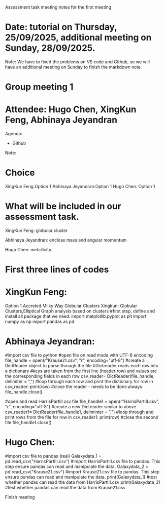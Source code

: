 Assessment task meeting notes for the first meeting
# Date: tutorial on Thursday, 25/09/2025, additional meeting on Sunday, 28/09/2025.
Note: We have to fixed the problems on VS code and Github, so we will have an additional meeting on Sunday to finish the markdown note.
# Group meeting 1 
# Attendee: Hugo Chen, XingKun Feng, Abhinaya Jeyandran

Agenda:
- Github

Note:
# Choice
XingKun Feng:Option 1
Abhinaya Jeyandran:Option 1
Hugo Chen: Option 1

# What will be included in our assessment task.
XingKun Feng: globular cluster


Abhinaya Jeyandran: enclose mass and angular momentum


Hugo Chen: metallicity.


# First three lines of codes
# XingKun Feng: 
Option 1 Accreted Milky Way Globular Clusters
Xingkun: Globular Clusters,Elliptical 
Graph analysis based on clusters
#first step, define and install all package that we need.
import matplotlib.pyplot as plt
import numpy as np
import pandas as pd

# Abhinaya Jeyandran:
#import csv file to python 
#open file on read mode with UTF-8 encoding
file_handle = open(r"Krause21.csv", "r", encoding="utf-8") 
#create a DictReader object to parse through the file
#Dictreader reads each row into a dictionary
#keys are taken from the first line (header row) and values are the corresponding fields in each row
csv_reader= DictReader(file_handle, delimiter = ",")
#loop through each row and print the dictionary
for row in csv_reader:
  print(row)
#close the reader - needs to be done always
file_handle.close()

#open and read HarrisPartIII csv file
file_handle1 = open(r"HarrisPartIII.csv", "r", encoding="utf-8") 
#create a new Dictreader similar to above
csv_reader1=  DictReader(file_handle1, deliminter = ",")
#loop through and print rows from the file
for row in csv_reader1:
  print(row)
#close the second file
file_handle1.close()

# Hugo Chen:
#import csv file to pandas (real)
<line of code> Galaxydata_1 = pd.read_csv("HarrisPartIII.csv")
#import HarrisPartIII.csv file to pandas. This step ensure pandas can read and manipulate the data. 
<line of code> Galaxydata_2 = pd.read_csv("Krause21.csv") 
#import Krause21.csv file to pandas. This step ensure pandas can read and manipulate the data. 
<line of code> print(Galaxydata_1)
 #test whether pandas can read the data from HarrisPartIII.csv
<line of code> print(Galaxydata_2) 
#test whether pandas can read the data from Krause21.csv

Finish meeting
